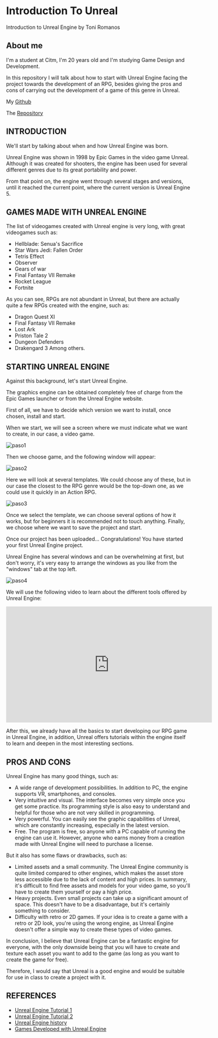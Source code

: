 # Introduction To Unreal
Introduction to Unreal Engine by Toni Romanos

## About me
I'm a student at Citm, I'm 20 years old and I'm studying Game Design and Development.

In this repository I will talk about how to start with Unreal Engine facing the project towards the development of an RPG, besides giving the pros and cons of carrying out the development of a game of this genre in Unreal.

My [Github](https://github.com/Toto-RR)

The [Repository](https://github.com/Toto-RR/IntroductionToUnreal.github.io.git)

## INTRODUCTION
We'll start by talking about when and how Unreal Engine was born.

Unreal Engine was shown in 1998 by Epic Games in the video game Unreal. Although it was created for shooters, the engine has been used for several different genres due to its great portability and power.

From that point on, the engine went through several stages and versions, until it reached the current point, where the current version is Unreal Engine 5.

## GAMES MADE WITH UNREAL ENGINE
The list of videogames created with Unreal engine is very long, with great videogames such as: 
- Hellblade: Senua's Sacrifice
- Star Wars Jedi: Fallen Order
- Tetris Effect
- Observer
- Gears of war
- Final Fantasy VII Remake
- Rocket League
- Fortnite

As you can see, RPGs are not abundant in Unreal, but there are actually quite a few RPGs created with the engine, such as: 
- Dragon Quest XI 
- Final Fantasy VII Remake
- Lost Ark
- Priston Tale 2
- Dungeon Defenders
- Drakengard 3
Among others.

## STARTING UNREAL ENGINE
Against this background, let's start Unreal Engine.

The graphics engine can be obtained completely free of charge from the Epic Games launcher or from the Unreal Engine website.

First of all, we have to decide which version we want to install, once chosen, install and start.

When we start, we will see a screen where we must indicate what we want to create, in our case, a video game.

![paso1](https://github.com/Toto-RR/IntroductionToUnreal.github.io/assets/99719601/79e13406-0bc7-43f1-bd96-b09102bd908c)

Then we choose game, and the following window will appear:

![paso2](https://github.com/Toto-RR/IntroductionToUnreal.github.io/assets/99719601/5190eb4e-63c2-4142-b2ea-eb0657429201)

Here we will look at several templates. We could choose any of these, but in our case the closest to the RPG genre would be the top-down one, as we could use it quickly in an Action RPG.

![paso3](https://github.com/Toto-RR/IntroductionToUnreal.github.io/assets/99719601/229a7fe8-900c-437f-94c8-3d997a1bc0ce)

Once we select the template, we can choose several options of how it works, but for beginners it is recommended not to touch anything. Finally, we choose where we want to save the project and start.

Once our project has been uploaded... Congratulations! You have started your first Unreal Engine project.

Unreal Engine has several windows and can be overwhelming at first, but don't worry, it's very easy to arrange the windows as you like from the "windows" tab at the top left.

![paso4](https://github.com/Toto-RR/IntroductionToUnreal.github.io/assets/99719601/939dc9df-ec6b-4466-8444-64fce8bf9315)

We will use the following video to learn about the different tools offered by Unreal Engine:

<iframe width="560" height="315" src="https://www.youtube.com/embed/i-mT7Zpm8kU" title="YouTube video player" frameborder="0" allow="accelerometer; autoplay; clipboard-write; encrypted-media; gyroscope; picture-in-picture; web-share" allowfullscreen></iframe>

After this, we already have all the basics to start developing our RPG game in Unreal Engine, in addition, Unreal offers tutorials within the engine itself to learn and deepen in the most interesting sections.

## PROS AND CONS

Unreal Engine has many good things, such as:

- A wide range of development possibilities. In addition to PC, the engine supports VR, smartphones, and consoles.
- Very intuitive and visual. The interface becomes very simple once you get some practice. Its programming style is also easy to understand and helpful for those who are not very skilled in programming.
- Very powerful. You can easily see the graphic capabilities of Unreal, which are constantly increasing, especially in the latest version.
- Free. The program is free, so anyone with a PC capable of running the engine can use it. However, anyone who earns money from a creation made with Unreal Engine will need to purchase a license.

But it also has some flaws or drawbacks, such as:

- Limited assets and a small community. The Unreal Engine community is quite limited compared to other engines, which makes the asset store less accessible due to the lack of content and high prices. In summary, it's difficult to find free assets and models for your video game, so you'll have to create them yourself or pay a high price.
- Heavy projects. Even small projects can take up a significant amount of space. This doesn't have to be a disadvantage, but it's certainly something to consider.
- Difficulty with retro or 2D games. If your idea is to create a game with a retro or 2D look, you're using the wrong engine, as Unreal Engine doesn't offer a simple way to create these types of video games.

In conclusion, I believe that Unreal Engine can be a fantastic engine for everyone, with the only downside being that you will have to create and texture each asset you want to add to the game (as long as you want to create the game for free).

Therefore, I would say that Unreal is a good engine and would be suitable for use in class to create a project with it.

## REFERENCES

- [Unreal Engine Tutorial 1](https://youtu.be/Bx63ccSpBO0)
- [Unreal Engine Tutorial 2](https://youtu.be/i-mT7Zpm8kU)
- [Unreal Engine history](https://es.wikipedia.org/wiki/Unreal_Engine#Videojuegos_que_utilizan_Unreal_Engine)
- [Games Developed with Unreal Engine](https://es.wikipedia.org/wiki/Anexo:Videojuegos_que_usan_Unreal_Engine)


